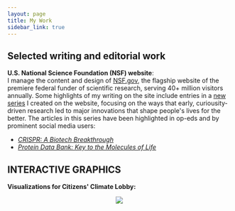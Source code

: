 ```yaml
---
layout: page
title: My Work
sidebar_link: true
---
```


## Selected writing and editorial work
<strong>U.S. National Science Foundation (NSF) website</strong>:<br>I manage the content and design of <a href="https://www.nsf.gov">NSF.gov</a>, the flagship website of the premiere federal funder of scientific research, serving 40+ million visitors annually. Some highlights of my writing on the site include entries in a <a href="https://www.nsf.gov/impacts">new series</a> I created on the website, focusing on the ways that early, curiousity-driven research led to major innovations that shape people's lives for the better. The articles in this series have been highlighted in op-eds and by prominent social media users:
<ul>
  <li><em><a href="https://www.nsf.gov/impacts/crispr">CRISPR: A Biotech Breakthrough</a></em></li>
  <li><em><a href="https://www.nsf.gov/impacts/protein-data-bank">Protein Data Bank: Key to the Molecules of Life</a></em>
  </li>
</ul>


## INTERACTIVE GRAPHICS

<strong> Visualizations for Citizens' Climate Lobby:</strong><br>
<center>
  <div class='tableauPlaceholder' id='viz1572819903297' style='position: relative'><noscript><a href='#'><img alt=' ' src='https:&#47;&#47;public.tableau.com&#47;static&#47;images&#47;Ca&#47;CarbonFeeandDividend-CitizensClimateLobbyViz&#47;CarbonFeeandDividendEffects&#47;1_rss.png' style='border: none' /></a></noscript><object class='tableauViz'  style='display:none;'><param name='host_url' value='https%3A%2F%2Fpublic.tableau.com%2F' /> <param name='embed_code_version' value='3' /> <param name='site_root' value='' /><param name='name' value='CarbonFeeandDividend-CitizensClimateLobbyViz&#47;CarbonFeeandDividendEffects' /><param name='tabs' value='no' /><param name='toolbar' value='no' /><param name='static_image' value='https:&#47;&#47;public.tableau.com&#47;static&#47;images&#47;Ca&#47;CarbonFeeandDividend-CitizensClimateLobbyViz&#47;CarbonFeeandDividendEffects&#47;1.png' /> <param name='animate_transition' value='yes' /><param name='display_static_image' value='yes' /><param name='display_spinner' value='yes' /><param name='display_overlay' value='yes' /><param name='display_count' value='yes' /></object></div>                <script type='text/javascript'>                    var divElement = document.getElementById('viz1572819903297');                    var vizElement = divElement.getElementsByTagName('object')[0];                    vizElement.style.minWidth='420px';vizElement.style.maxWidth='650px';vizElement.style.width='100%';vizElement.style.height='1900px';                    var scriptElement = document.createElement('script');                    scriptElement.src = 'https://public.tableau.com/javascripts/api/viz_v1.js';                    vizElement.parentNode.insertBefore(scriptElement, vizElement);                </script>
